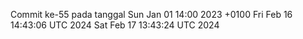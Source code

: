 Commit ke-55 pada tanggal Sun Jan 01 14:00 2023 +0100
Fri Feb 16 14:43:06 UTC 2024
Sat Feb 17 13:43:24 UTC 2024
